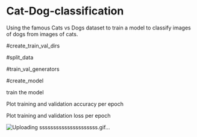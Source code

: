 # Cat-Dog-classification
Using the famous Cats vs Dogs dataset to train a model to classify images of dogs from images of cats.

#create_train_val_dirs

#split_data

#train_val_generators

#create_model

train the model 

Plot training and validation accuracy per epoch

Plot training and validation loss per epoch

![Uploading sssssssssssssssssssss.gif…]()
